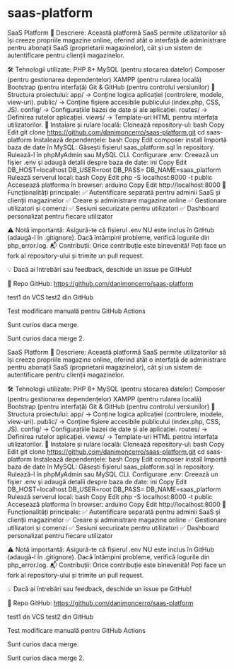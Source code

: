 # saas-platform

SaaS Platform
🚀 Descriere:
Această platformă SaaS permite utilizatorilor să își creeze propriile magazine online, oferind atât o interfață de administrare pentru abonații SaaS (proprietarii magazinelor), cât și un sistem de autentificare pentru clienții magazinelor.

🛠️ Tehnologii utilizate:
PHP 8+
MySQL (pentru stocarea datelor)
Composer (pentru gestionarea dependențelor)
XAMPP (pentru rularea locală)
Bootstrap (pentru interfață)
Git & GitHub (pentru controlul versiunilor)
📂 Structura proiectului:
app/ → Conține logica aplicației (controlere, modele, view-uri).
public/ → Conține fișiere accesibile publicului (index.php, CSS, JS).
config/ → Configurațiile bazei de date și ale aplicației.
routes/ → Definirea rutelor aplicației.
views/ → Template-uri HTML pentru interfața utilizatorilor.
🚀 Instalare și rulare locală:
Clonează repository-ul:
bash
Copy
Edit
git clone https://github.com/danimoncerro/saas-platform.git
cd saas-platform
Instalează dependențele:
bash
Copy
Edit
composer install
Importă baza de date în MySQL:
Găsești fișierul saas_platform.sql în repository.
Rulează-l în phpMyAdmin sau MySQL CLI.
Configurare .env:
Creează un fișier .env și adaugă detalii despre baza de date:
ini
Copy
Edit
DB_HOST=localhost
DB_USER=root
DB_PASS=
DB_NAME=saas_platform
Rulează serverul local:
bash
Copy
Edit
php -S localhost:8000 -t public
Accesează platforma în browser:
arduino
Copy
Edit
http://localhost:8000
🔑 Funcționalități principale:
✅ Autentificare separată pentru adminii SaaS și clienții magazinelor
✅ Creare și administrare magazine online
✅ Gestionare utilizatori și comenzi
✅ Sesiuni securizate pentru utilizatori
✅ Dashboard personalizat pentru fiecare utilizator

⚠️ Notă importantă:
Asigură-te că fișierul .env NU este inclus în GitHub (adaugă-l în .gitignore).
Dacă întâmpini probleme, verifică logurile din php_error.log.
📬 Contribuții:
Orice contribuție este binevenită! Poți face un fork al repository-ului și trimite un pull request.

💡 Dacă ai întrebări sau feedback, deschide un issue pe GitHub!

🔗 Repo GitHub:
https://github.com/danimoncerro/saas-platform

test1 dn VCS
test2 din GitHub

Test modificare manuală pentru GitHub Actions

Sunt curios daca merge.

Sunt curios daca merge 2.















SaaS Platform
🚀 Descriere:
Această platformă SaaS permite utilizatorilor să își creeze propriile magazine online, oferind atât o interfață de administrare pentru abonații SaaS (proprietarii magazinelor), cât și un sistem de autentificare pentru clienții magazinelor.

🛠️ Tehnologii utilizate:
PHP 8+
MySQL (pentru stocarea datelor)
Composer (pentru gestionarea dependențelor)
XAMPP (pentru rularea locală)
Bootstrap (pentru interfață)
Git & GitHub (pentru controlul versiunilor)
📂 Structura proiectului:
app/ → Conține logica aplicației (controlere, modele, view-uri).
public/ → Conține fișiere accesibile publicului (index.php, CSS, JS).
config/ → Configurațiile bazei de date și ale aplicației.
routes/ → Definirea rutelor aplicației.
views/ → Template-uri HTML pentru interfața utilizatorilor.
🚀 Instalare și rulare locală:
Clonează repository-ul:
bash
Copy
Edit
git clone https://github.com/danimoncerro/saas-platform.git
cd saas-platform
Instalează dependențele:
bash
Copy
Edit
composer install
Importă baza de date în MySQL:
Găsești fișierul saas_platform.sql în repository.
Rulează-l în phpMyAdmin sau MySQL CLI.
Configurare .env:
Creează un fișier .env și adaugă detalii despre baza de date:
ini
Copy
Edit
DB_HOST=localhost
DB_USER=root
DB_PASS=
DB_NAME=saas_platform
Rulează serverul local:
bash
Copy
Edit
php -S localhost:8000 -t public
Accesează platforma în browser:
arduino
Copy
Edit
http://localhost:8000
🔑 Funcționalități principale:
✅ Autentificare separată pentru adminii SaaS și clienții magazinelor
✅ Creare și administrare magazine online
✅ Gestionare utilizatori și comenzi
✅ Sesiuni securizate pentru utilizatori
✅ Dashboard personalizat pentru fiecare utilizator

⚠️ Notă importantă:
Asigură-te că fișierul .env NU este inclus în GitHub (adaugă-l în .gitignore).
Dacă întâmpini probleme, verifică logurile din php_error.log.
📬 Contribuții:
Orice contribuție este binevenită! Poți face un fork al repository-ului și trimite un pull request.

💡 Dacă ai întrebări sau feedback, deschide un issue pe GitHub!

🔗 Repo GitHub:
https://github.com/danimoncerro/saas-platform

test1 dn VCS
test2 din GitHub

Test modificare manuală pentru GitHub Actions

Sunt curios daca merge.

Sunt curios daca merge 2.
